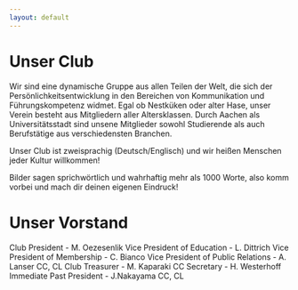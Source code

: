 ```yaml
---
layout: default
---
```


# Unser Club

Wir sind eine dynamische Gruppe aus allen Teilen der Welt, die sich der Persönlichkeitsentwicklung in den Bereichen von Kommunikation und Führungskompetenz widmet.
Egal ob Nestküken oder alter Hase, unser Verein besteht aus Mitgliedern aller Altersklassen.
Durch Aachen als Universitätsstadt sind unsene Mitglieder sowohl Studierende als auch Berufstätige aus verschiedensten Branchen.

Unser Club ist zweisprachig (Deutsch/Englisch) und wir heißen Menschen jeder Kultur willkommen!

Bilder sagen sprichwörtlich und wahrhaftig mehr als 1000 Worte, also komm vorbei und mach dir deinen eigenen Eindruck!

# Unser Vorstand

Club President - M. Oezesenlik
Vice President of Education - L. Dittrich
Vice President of Membership - C. Bianco
Vice President of Public Relations - A. Lanser CC, CL
Club Treasurer - M. Kaparaki CC
Secretary - H. Westerhoff
Immediate Past President - J.Nakayama CC, CL




